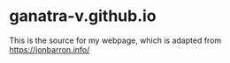 # ganatra-v.github.io
This is the source for my webpage, which is adapted from https://jonbarron.info/
